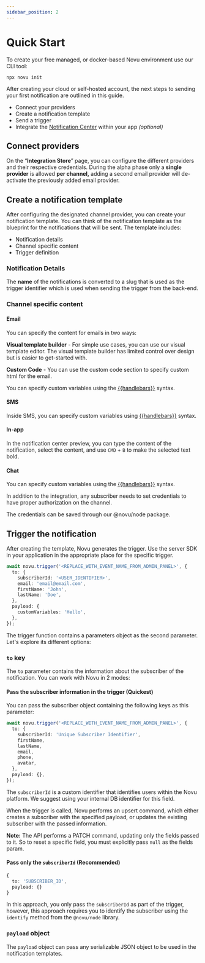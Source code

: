 ```yaml
---
sidebar_position: 2
---
```


# Quick Start

To create your free managed, or docker-based Novu environment use our CLI tool:

```shell
npx novu init
```

After creating your cloud or self-hosted account, the next steps to sending your first notification are outlined in this guide.

- Connect your providers
- Create a notification template
- Send a trigger
- Integrate the [Notification Center](../notification-center/getting-started.md) within your app _(optional)_

## Connect providers

On the “**Integration Store**” page, you can configure the different providers and their respective credentials. During the alpha phase only a **single provider** is allowed **per channel,** adding a second email provider will de-activate the previously added email provider.

## Create a notification template

After configuring the designated channel provider, you can create your notification template. You can think of the notification template as the blueprint for the notifications that will be sent. The template includes:

- Notification details
- Channel specific content
- Trigger definition

### Notification Details

The **name** of the notifications is converted to a slug that is used as the trigger identifier which is used when sending the trigger from the back-end.

### Channel specific content

#### Email

You can specify the content for emails in two ways:

**Visual template builder** - For simple use cases, you can use our visual template editor. The visual template builder has limited control over design but is easier to get-started with.

**Custom Code** - You can use the custom code section to specify custom html for the email.

You can specify custom variables using the [{{handlebars}}](https://handlebarsjs.com/guide/) syntax.

#### SMS

Inside SMS, you can specify custom variables using [{{handlebars}}](https://handlebarsjs.com/guide/) syntax.

#### In-app

In the notification center preview, you can type the content of the notification, select the content, and use `CMD` + `B` to make the selected text bold.

#### Chat

You can specify custom variables using the [{{handlebars}}](https://handlebarsjs.com/guide/) syntax.

In addition to the integration, any subscriber needs to set credentials to have proper authorization on the channel.

The credentials can be saved through our @novu/node package.

## Trigger the notification

After creating the template, Novu generates the trigger. Use the server SDK in your application in the appropriate place for the specific trigger.

```typescript
await novu.trigger('<REPLACE_WITH_EVENT_NAME_FROM_ADMIN_PANEL>', {
  to: {
    subscriberId: '<USER_IDENTIFIER>',
    email: 'email@email.com',
    firstName: 'John',
    lastName: 'Doe',
  },
  payload: {
    customVariables: 'Hello',
  },
});
```

The trigger function contains a parameters object as the second parameter. Let's explore its different options:

### `to` key

The `to` parameter contains the information about the subscriber of the notification. You can work with Novu in 2 modes:

#### Pass the subscriber information in the trigger (Quickest)

You can pass the subscriber object containing the following keys as this parameter:

```typescript
await novu.trigger('<REPLACE_WITH_EVENT_NAME_FROM_ADMIN_PANEL>', {
  to: {
    subscriberId: 'Unique Subscriber Identifier',
    firstName,
    lastName,
    email,
    phone,
    avatar,
  },
  payload: {},
});
```

The `subscriberId` is a custom identifier that identifies users within the Novu platform. We suggest using your internal DB identifier for this field.

When the trigger is called, Novu performs an upsert command, which either creates a subscriber with the specified payload, or updates the existing subscriber with the passed information.

**Note:** The API performs a PATCH command, updating only the fields passed to it. So to reset a specific field, you must explicitly pass `null` as the fields param.

#### Pass only the `subscriberId` (Recommended)

```typescript
{
  to: 'SUBSCRIBER_ID',
  payload: {}
}
```

In this approach, you only pass the `subscriberId` as part of the trigger, however, this approach requires you to identify the subscriber using the `identify` method from the `@novu/node` library.

### `payload` object

The `payload` object can pass any serializable JSON object to be used in the notification templates.
